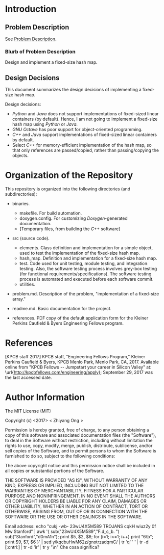 #	Introduction

## Problem Description

See [Problem Description](https://github.com/eda-ricercatore/z-estate-2018-stage/blob/master/kpcb-fellows/problem.md).

###	Blurb of Problem Description

Design and implement a fixed-size hash map. 

## Design Decisions 

This document summarizes the design decisions of implementing a fixed-size
	hash map.

Design decisions:
+ *Python* and *Java* does not support implementations of fixed-sized linear
	containers (by default). 
	Hence, I am not going to implement a fixed-size hash map using *Python*
		or *Java*.
+ *GNU Octave* has poor support for object-oriented programming.
+ *C++* and *Java* support implementations of fixed-sized linear containers by
	default.
+ Select *C++* for memory-efficient implementation of the hash map, so that
	only references are passed/copied, rather than passing/copying the objects.




#	Organization of the Repository

This repository is organized into the following directories (and subdirectories):
+ binaries.
	+ makefile.
		For build automation.
	+ doxygen.config.
		For customizing *Doxygen*-generated documentation.
	+ [Temporary files, from building the *C++* software]
+ src (source code).
	- elements.
		Class definition and implementation for a simple object, used to test
			the implementation of the fixed-size hash map.
	- hash_map.
		Definition and implementation for a fixed-size hash map.
	- test.
		Code used for unit testing, module testing, and integration testing.
	  	Also, the software testing process involves grey-box testing (for
	  		functional requirements/specifications).
	  	The software testing process is automated and executed before
	  		each software commit.
	 - utilities.
	 	
+ problem.md.
	Description of the problem, "implementation of a fixed-size array."
+ readme.md.
	Basic documentation for the project.
+ references.
	PDF copy of the default application form for the  Kleiner Perkins Caufield &
		Byers Engineering Fellows program.



#	References

[KPCB staff 2017]
	KPCB staff, "Engineering Fellows Program," Kleiner Perkins Caufield &
		Byers, KPCB Menlo Park, Menlo Park, CA, 2017.
		Available online from "KPCB Fellows -- Jumpstart your career in Silicon
		Valley" at: \url{http://kpcbfellows.com/engineering/apply};
		September 29, 2017 was the last accessed date.


#	Author Information

The MIT License (MIT)

Copyright (c) <2017> < Zhiyang Ong >

Permission is hereby granted, free of charge, to any person obtaining a copy of this software and associated documentation files (the "Software"), to deal in the Software without restriction, including without limitation the rights to use, copy, modify, merge, publish, distribute, sublicense, and/or sell copies of the Software, and to permit persons to whom the Software is furnished to do so, subject to the following conditions:

The above copyright notice and this permission notice shall be included in all copies or substantial portions of the Software.

THE SOFTWARE IS PROVIDED "AS IS", WITHOUT WARRANTY OF ANY KIND, EXPRESS OR IMPLIED, INCLUDING BUT NOT LIMITED TO THE WARRANTIES OF MERCHANTABILITY, FITNESS FOR A PARTICULAR PURPOSE AND NONINFRINGEMENT. IN NO EVENT SHALL THE AUTHORS OR COPYRIGHT HOLDERS BE LIABLE FOR ANY CLAIM, DAMAGES OR OTHER LIABILITY, WHETHER IN AN ACTION OF CONTRACT, TORT OR OTHERWISE, ARISING FROM, OUT OF OR IN CONNECTION WITH THE SOFTWARE OR THE USE OR OTHER DEALINGS IN THE SOFTWARE.

Email address: echo "cukj -wb- 23wU4X5M589 TROJANS cqkH wiuz2y 0f Mw Stanford" | awk '{ sub("23wU4X5M589","F.d_c_b. ") sub("Stanford","d0mA1n"); print $5, $2, $8; for (i=1; i<=1; i++) print "6\b"; print $9, $7, $6 }' | sed y/kqcbuHwM62z/gnotrzadqmC/ | tr 'q' ' ' | tr -d [:cntrl:] | tr -d 'ir' | tr y "\n"	Che cosa significa?
